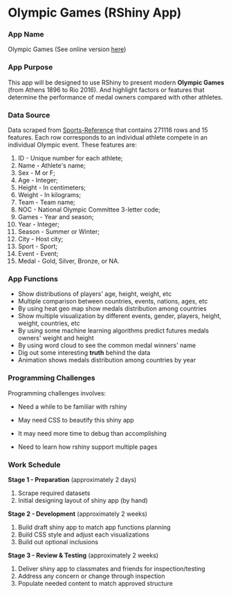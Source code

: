 # Olympic Games (RShiny App)
### App Name 

Olympic Games (See online version [here](<https://deng0068.shinyapps.io/OlympicGames/>))

### App Purpose

This app will be designed to use RShiny to present modern **Olympic Games** (from Athens 1896 to Rio 2016). And highlight factors or features that determine the performance of medal owners compared with other athletes. 

### Data Source

Data scraped from [Sports-Reference](https://www.sports-reference.com/olympics/) that contains 271116 rows and 15 features. Each row corresponds to an individual athlete compete in an individual Olympic event. These features are: 

1. ID - Unique number for each athlete;
2. Name - Athlete's name;
3. Sex - M or F;
4. Age - Integer;
5. Height - In centimeters;
6. Weight - In kilograms;
7. Team - Team name;
8. NOC - National Olympic Committee 3-letter code;
9. Games - Year and season;
10. Year - Integer;
11. Season - Summer or Winter;
12. City - Host city;
13. Sport - Sport;
14. Event - Event;
15. Medal - Gold, Silver, Bronze, or NA.



### App Functions

- Show distributions of players' age, height, weight, etc
- Multiple comparison between countries, events, nations, ages, etc
- By using heat geo map show medals distribution among countries
- Show multiple visualization by different events, gender, players, height, weight, countries, etc
- By using some machine learning algorithms predict futures medals owners' weight and height
- By using word cloud to see the common medal winners' name
- Dig out some interesting **truth** behind the data
- Animation shows medals distribution among countries by year



### Programming Challenges

Programming challenges involves:

- Need a while to be familiar with rshiny

- May need CSS to beautify this shiny app
- It may need more time to debug than accomplishing
- Need to learn how rshiny support multiple pages



### Work Schedule

**Stage 1 - Preparation** (approximately 2 days)

1. Scrape required datasets
2. Initial designing layout of shiny app (by hand)

**Stage 2 - Development** (approximately 2 weeks)

1. Build draft shiny app to match app functions planning
2. Build CSS style and adjust each visualizations
3. Build out optional inclusions

**Stage 3 - Review & Testing** (approximately 2 weeks)

1. Deliver shiny app to classmates and friends for inspection/testing
2. Address any concern or change through inspection
3. Populate needed content to match approved structure



